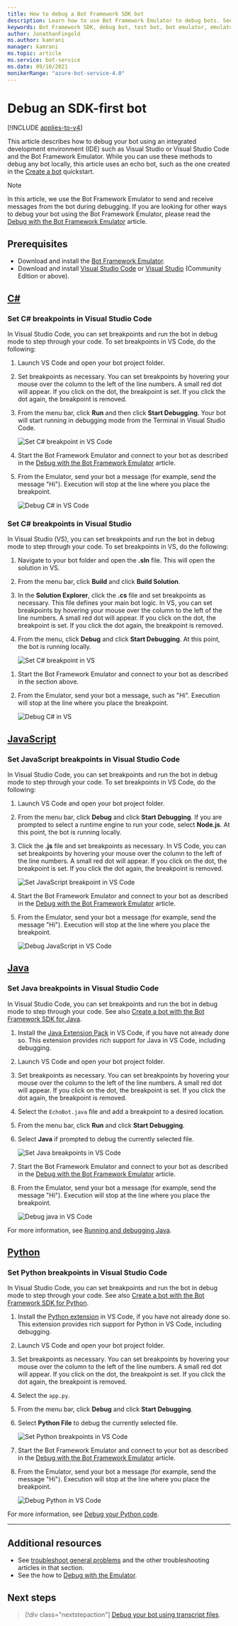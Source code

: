 ```yaml
---
title: How to debug a Bot Framework SDK bot
description: Learn how to use Bot Framework Emulator to debug bots. See how to set breakpoints in IDEs and how to exchange messages with bots during debugging.
keywords: Bot Framework SDK, debug bot, test bot, bot emulator, emulator
author: JonathanFingold
ms.author: kamrani
manager: kamrani
ms.topic: article
ms.service: bot-service
ms.date: 09/10/2021
monikerRange: "azure-bot-service-4.0"
---
```


# Debug an SDK-first bot

[!INCLUDE [applies-to-v4](includes/applies-to-v4-current.md)]

This article describes how to debug your bot using an integrated development environment (IDE) such as Visual Studio or Visual Studio Code and the Bot Framework Emulator. While you can use these methods to debug any bot locally, this article uses an echo bot, such as the one created in the [Create a bot](bot-service-quickstart-create-bot.md) quickstart.

> [!NOTE]
> In this article, we use the Bot Framework Emulator to send and receive messages from the bot during debugging. If you are looking for other ways to debug your bot using the Bot Framework Emulator, please read the [Debug with the Bot Framework Emulator](bot-service-debug-emulator.md) article.

## Prerequisites

- Download and install the [Bot Framework Emulator](https://github.com/Microsoft/BotFramework-Emulator/blob/master/README.md).
- Download and install [Visual Studio Code](https://code.visualstudio.com) or [Visual Studio](https://www.visualstudio.com/downloads) (Community Edition or above).

<!-- ### Debug a JavaScript bot using command-line and Emulator

To run a JavaScript bot using the command line and testing the bot with the Emulator, do the following:
1. From the command line, change directory to your bot project directory.
1. Start the bot by running the command **node app.js**.
1. Start the Emulator and connect to the bot's endpoint (e.g.: **http://localhost:3978/api/messages**). If this is the first time you are running
the bot then click **File > New Bot** and follow the instructions on screen. Otherwise, click **File > Open Bot** to open an existing bot.
Since this bot is running locally on your computer, you can leave the **MicrosoftAppId** and **MicrosoftAppPassword** fields blank.
For more information, see [Debug with the Emulator](bot-service-debug-emulator.md).
1. From the Emulator, send your bot a message (e.g.: send the message "Hi").
1. Use the **Inspector** and **Log** panels on the right side of the Emulator window to debug your bot. For example, clicking on any of the messages bubble (e.g.: the "Hi" message bubble in the screenshot below) will show you the detail of that message in the **Inspector** panel. You can use it to view requests and responses as messages are exchanged between the Emulator and the bot. Alternatively, you can click on any of the linked text in the **Log** panel to view the details in the **Inspector** panel.

   ![Inspector panel on the Emulator](media/bot-service-debug-bot/emulator_inspector.png) -->

## [C#](#tab/csharp)

### Set C# breakpoints in Visual Studio Code

In Visual Studio Code, you can set breakpoints and run the bot in debug mode to step through your code. To set breakpoints in VS Code, do the following:

1. Launch VS Code and open your bot project folder.
1. Set breakpoints as necessary. You can set breakpoints by hovering your mouse over the column to the left of the line numbers. A small red dot will appear. If you click on the dot, the breakpoint is set. If you click the dot again, the breakpoint is removed.
1. From the menu bar, click **Run** and then click **Start Debugging**. Your bot will start running in debugging mode from the Terminal in Visual Studio Code.

   ![Set C# breakpoint in VS Code](media/bot-service-debug-bot/csharp-breakpoint-set.png)

1. Start the Bot Framework Emulator and connect to your bot as described in the [Debug with the Bot Framework Emulator](/azure/bot-service/bot-service-debug-emulator) article.
1. From the Emulator, send your bot a message (for example, send the message "Hi"). Execution will stop at the line where you place the breakpoint.

   ![Debug C# in VS Code](media/bot-service-debug-bot/breakpoint-caught-vscode.png)

### Set C# breakpoints in Visual Studio

In Visual Studio (VS), you can set breakpoints and run the bot in debug mode to step through your code. To set breakpoints in VS, do the following:

1. Navigate to your bot folder and open the **.sln** file. This will open the solution in VS.
1. From the menu bar, click **Build** and click **Build Solution**.
1. In the **Solution Explorer**, click the **.cs** file and set breakpoints as necessary. This file defines your main bot logic. In VS, you can set breakpoints by hovering your mouse over the column to the left of the line numbers. A small red dot will appear. If you click on the dot, the breakpoint is set. If you click the dot again, the breakpoint is removed.
1. From the menu, click **Debug** and click **Start Debugging**. At this point, the bot is running locally.

   ![Set C# breakpoint in VS](media/bot-service-debug-bot/breakpoint-set-vs.png)

<!--
   > [!NOTE]
   > If you get the "Value cannot be null" error, check to make sure your **Table Storage** setting is valid.
   > The **EchoBot** is default to using **Table Storage**. To use Table Storage in your bot, you need the table *name* and *key*. If you do not have a Table Storage instance ready, you can create one or for testing purposes, you can comment out the code that uses **TableBotDataStore** and uncomment the line of code that uses **InMemoryDataStore**. The **InMemoryDataStore** is intended for testing and prototyping only.
-->

1. Start the Bot Framework Emulator and connect to your bot as described in the section above.
1. From the Emulator, send your bot a message, such as "Hi". Execution will stop at the line where you place the breakpoint.

   ![Debug C# in VS](media/bot-service-debug-bot/breakpoint-caught-vs.png)

## [JavaScript](#tab/javascript)

### Set JavaScript breakpoints in Visual Studio Code

In Visual Studio Code, you can set breakpoints and run the bot in debug mode to step through your code. To set breakpoints in VS Code, do the following:

1. Launch VS Code and open your bot project folder.
2. From the menu bar, click **Debug** and click **Start Debugging**. If you are prompted to select a runtime engine to run your code, select **Node.js**. At this point, the bot is running locally.
3. Click the **.js** file and set breakpoints as necessary. In VS Code, you can set breakpoints by hovering your mouse over the column to the left of the line numbers. A small red dot will appear. If you click on the dot, the breakpoint is set. If you click the dot again, the breakpoint is removed.

   ![Set JavaScript breakpoint in VS Code](media/bot-service-debug-bot/breakpoint-set.png)

4. Start the Bot Framework Emulator and connect to your bot as described in the [Debug with the Bot Framework Emulator](/azure/bot-service/bot-service-debug-emulator) article.
5. From the Emulator, send your bot a message (for example, send the message "Hi"). Execution will stop at the line where you place the breakpoint.

   ![Debug JavaScript in VS Code](media/bot-service-debug-bot/breakpoint-caught.png)

## [Java](#tab/java)

### Set Java breakpoints in Visual Studio Code

In Visual Studio Code, you can set breakpoints and run the bot in debug mode to step through your code. See also [Create a bot with the Bot Framework SDK for Java](~/java/bot-builder-java-quickstart.md).

1. Install the [Java Extension Pack](https://marketplace.visualstudio.com/items?itemName=vscjava.vscode-java-pack) in VS Code, if you have not already done so. This extension provides rich support for Java in VS Code, including debugging.
1. Launch VS Code and open your bot project folder.
1. Set breakpoints as necessary. You can set breakpoints by hovering your mouse over the column to the left of the line numbers. A small red dot will appear. If you click on the dot, the breakpoint is set. If you click the dot again, the breakpoint is removed.
1. Select the `EchoBot.java` file and add a breakpoint to a desired location.
1. From the menu bar, click **Run** and click **Start Debugging**.
1. Select **Java** if prompted to debug the currently selected file.

   ![Set Java breakpoints in VS Code](media/bot-service-debug-bot/bot-debug-java-breakpoints.png)

1. Start the Bot Framework Emulator and connect to your bot as described in the [Debug with the Bot Framework Emulator](/azure/bot-service/bot-service-debug-emulator) article.
1. From the Emulator, send your bot a message (for example, send the message "Hi"). Execution will stop at the line where you place the breakpoint.

   ![Debug java in VS Code](media/bot-service-debug-bot/bot-debug-java-breakpoint-caught.png)

For more information, see [Running and debugging Java](https://code.visualstudio.com/docs/java/java-debugging).

## [Python](#tab/python)

### Set Python breakpoints in Visual Studio Code

In Visual Studio Code, you can set breakpoints and run the bot in debug mode to step through your code. See also [Create a bot with the Bot Framework SDK for Python](~/python/bot-builder-python-quickstart.md).

1. Install the [Python extension](https://marketplace.visualstudio.com/items?itemName=ms-python.python) in VS Code, if you have not already done so. This extension provides rich support for Python in VS Code, including debugging.
1. Launch VS Code and open your bot project folder.
1. Set breakpoints as necessary. You can set breakpoints by hovering your mouse over the column to the left of the line numbers. A small red dot will appear. If you click on the dot, the breakpoint is set. If you click the dot again, the breakpoint is removed.
1. Select the `app.py`.
1. From the menu bar, click **Debug** and click **Start Debugging**.
1. Select **Python File** to debug the currently selected file.

   ![Set Python breakpoints in VS Code](media/bot-service-debug-bot/bot-debug-python-breakpoints.png)

1. Start the Bot Framework Emulator and connect to your bot as described in the [Debug with the Bot Framework Emulator](/azure/bot-service/bot-service-debug-emulator) article.
1. From the Emulator, send your bot a message (for example, send the message "Hi"). Execution will stop at the line where you place the breakpoint.

   ![Debug Python in VS Code](media/bot-service-debug-bot/bot-debug-python-breakpoint-caught.png)

For more information, see [Debug your Python code](/visualstudio/python/debugging-python-in-visual-studio).

---

## Additional resources

- See [troubleshoot general problems](bot-service-troubleshoot-bot-configuration.md) and the other troubleshooting articles in that section.
- See the how to [Debug with the Emulator](bot-service-debug-emulator.md).

## Next steps

> [!div class="nextstepaction"]
> [Debug your bot using transcript files](v4sdk/bot-builder-debug-transcript.md).
